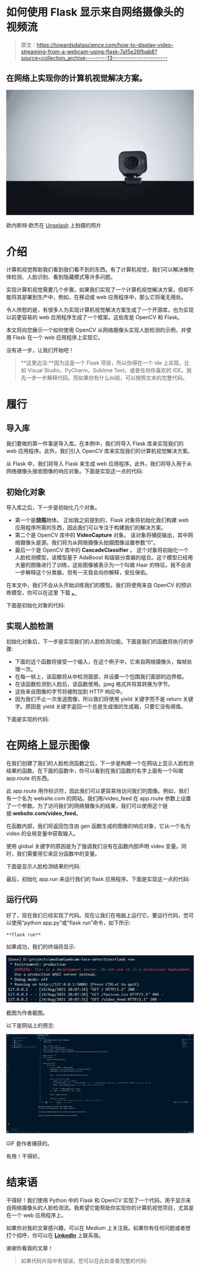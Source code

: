 # 如何使用 Flask 显示来自网络摄像头的视频流

> 原文：<https://towardsdatascience.com/how-to-display-video-streaming-from-a-webcam-using-flask-7a15e26fbab8?source=collection_archive---------13----------------------->

## 在网络上实现你的计算机视觉解决方案。

![](img/0e4ca99f3207d7e7ff0b6eebb825a071.png)

欧内斯特·欧杰在 [Unsplash](https://unsplash.com/s/photos/webcam?utm_source=unsplash&utm_medium=referral&utm_content=creditCopyText) 上拍摄的照片

# 介绍

计算机视觉帮助我们看到我们看不到的东西。有了计算机视觉，我们可以解决像物体检测、人脸识别、看到隐藏模式等许多问题。

实现计算机视觉需要几个步骤。如果我们实现了一个计算机视觉解决方案，但却不能将其部署到生产中，例如，在移动或 web 应用程序中，那么它将毫无用处。

令人欣慰的是，有很多人为实现计算机视觉解决方案生成了一个开源库，也为实现以前更容易的 web 应用程序生成了一个框架。这些库是 OpenCV 和 Flask。

本文将向您展示一个如何使用 OpenCV 从网络摄像头实现人脸检测的示例，并使用 Flask 在一个 web 应用程序上实现它。

没有进一步，让我们开始吧！

> **这里边注:**因为这是一个 Flask 项目，所以你得在一个 ide 上实现，比如 Visual Studio，PyCharm，Sublime Text，或者任何你喜欢的 IDE。我先一步一步解释代码。而如果你有什么纠结，可以按照文末的完整代码。

# 履行

## 导入库

我们要做的第一件事是导入库。在本例中，我们将导入 Flask 库来实现我们的 web 应用程序。此外，我们引入 OpenCV 库来实现我们的计算机视觉解决方案。

从 Flask 中，我们将导入 Flask 来生成 web 应用程序。此外，我们将导入用于从网络摄像头接收图像的响应对象。下面是实现这一点的代码:

## 初始化对象

导入库之后，下一步是初始化几个对象。

*   第一个是**烧瓶**物体。
    正如我之前提到的，Flask 对象将初始化我们构建 web 应用程序所需的东西，因此我们可以专注于构建我们的解决方案。
*   第二个是 OpenCV 库中的 **VideoCapture** 对象。
    该对象将捕捉输出，其中网络摄像头是源。我们将为从网络摄像头拍摄图像设置参数“0”。
*   最后一个是 OpenCV 库中的 **CascadeClassifier** 。
    这个对象将初始化一个人脸检测模型，该模型基于 AdaBoost 和级联分类器的组合。这个模型已经用大量的图像进行了训练，这些图像被表示为一个叫做 Haar 的特征。我不会进一步解释这个分类器，但有一天我会向你解释，安拉保佑。

在本文中，我们不会从头开始训练我们的模型。我们将使用来自 OpenCV 的预训练模型，你可以在这里 下载 [**。**](https://github.com/opencv/opencv/blob/3.4/data/haarcascades/haarcascade_frontalface_alt.xml)

下面是初始化对象的代码:

## 实现人脸检测

初始化对象后，下一步是实现我们的人脸检测功能。下面是我们的函数将执行的步骤:

*   下面的这个函数将接受一个输入，在这个例子中，它来自网络摄像头，每帧处理一次。
*   在每一帧上，该函数将从中检测面部，并设置一个包围我们面部的边界框。
*   在该函数检测到人脸后，该函数使用。jpeg 格式并将其转换为字节。
*   这些来自图像的字节将被附加到 HTTP 响应中。
*   因为我们不止一次发送图像，所以我们将使用 yield 关键字而不是 return 关键字。原因是 yield 关键字返回一个总是生成值的生成器，只要它没有阈值。

下面是实现的代码:

# **在网络上显示图像**

在我们创建了我们的人脸检测函数之后，下一步是构建一个在网站上显示人脸检测结果的函数。在下面的函数中，你可以看到在我们函数的名字上面有一个叫做 app.route 的东西。

此 app.route 用作标识符，因此我们可以更容易地访问我们的图像。例如，我们有一个名为 website.com 的网站。我们用/video_feed 在 app.route 参数上设置了一个参数。为了访问我们的网络摄像头的结果，我们可以使用这个链接:**website.com/video_feed**。

在函数内部，我们将返回包含由 gen 函数生成的图像的响应对象，它从一个名为 video 的全局变量中获取输入。

使用 global 关键字的原因是为了强调我们没有在函数内部声明 video 变量。同时，我们需要用它来区分函数中的变量。

下面是显示人脸检测结果的代码:

最后，初始化 app.run 来运行我们的 flask 应用程序。下面是实现这一点的代码:

## 运行代码

好了，现在我们已经实现了代码。现在让我们在电脑上运行它。要运行代码，您可以使用“python app.py”或“flask run”命令，如下所示:

```
**flask run**
```

如果成功，我们的终端将显示:

![](img/f2ef847e1b9d0c638c71755b47cf7759.png)

截图为作者截图。

以下是网站上的预览:

![](img/65c775fb0c5009cd3555e999a3eab229.png)

GIF 是作者捕获的。

有用！干得好。

# 结束语

干得好！我们使用 Python 中的 Flask 和 OpenCV 实现了一个代码，用于显示来自网络摄像头的人脸检测流。我希望它能帮助你实现你的计算机视觉项目，尤其是在一个 web 应用程序上。

如果你对我的文章感兴趣，可以在 Medium 上关注我。如果你有任何问题或者想打个招呼，你可以在 [**LinkedIn**](https://www.linkedin.com/in/alghaniirfan/) 上联系我。

谢谢你看我的文章！

> 如果代码片段中有错误，您可以在此处查看完整的代码: